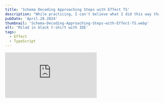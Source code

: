 ```yaml
---
title: 'Schema Decoding Approaching Steps with Effect TS'
description: "While practicing, I can't believe what I did this way that my productivity was automatic to getting approaches better and better. more steps could be there i absolutely will dive deep. stay tuned."
pubDate: 'April.28.2024'
thumbnail: 'Schema-Decoding-Approaching-Steps-with-Effect-TS.webp'
alt: 'Milad in black t-shirt with IDE'
tags: 
  - Effect
  - TypeScript
---
```


<iframe 
  class="youtube-frame"
  src="https://www.youtube.com/embed/DtDf6DUP1-Y?si=gSAPiy5E67myU88a"
  title="YouTube video player" 
  frameborder="0"
  allow="accelerometer; autoplay; clipboard-write; encrypted-media; gyroscope; picture-in-picture; web-share"
  referrerpolicy="strict-origin-when-cross-origin"
  allowfullscreen>
</iframe>
